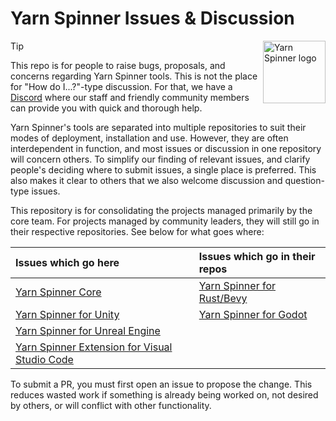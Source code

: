 # Yarn Spinner Issues & Discussion

<img src="https://downloads.yarnspinner.dev/get/YarnSpinnerLogo.png" alt="Yarn Spinner logo" width="100px;" align="right">

> [!TIP]
> This repo is for people to raise bugs, proposals, and concerns regarding Yarn Spinner tools. This is not the place for "How do I...?"-type discussion. For that, we have a [Discord](https://discord.com/invite/yarnspinner) where our staff and friendly community members can provide you with quick and thorough help.

Yarn Spinner's tools are separated into multiple repositories to suit their modes of deployment, installation and use. However, they are often interdependent in function, and most issues or discussion in one repository will concern others. To simplify our finding of relevant issues, and clarify people's deciding where to submit issues, a single place is preferred. This also makes it clear to others that we also welcome discussion and question-type issues.

This repository is for consolidating the projects managed primarily by the core team. For projects managed by community leaders, they will still go in their respective repositories. See below for what goes where:

| Issues which go here | Issues which go in their repos |
|:---|:---|
| [Yarn Spinner Core](https://github.com/YarnSpinnerTool/YarnSpinner) | [Yarn Spinner for Rust/Bevy](https://github.com/YarnSpinnerTool/YarnSpinner-Rust) |
| [Yarn Spinner for Unity](https://github.com/YarnSpinnerTool/YarnSpinner-Unity) | [Yarn Spinner for Godot](https://github.com/YarnSpinnerTool/YarnSpinner-Godot) |
| [Yarn Spinner for Unreal Engine](https://github.com/YarnSpinnerTool/YarnSpinner-Unreal) | |
| [Yarn Spinner Extension for Visual Studio Code](https://github.com/YarnSpinnerTool/VSCodeExtension) | |

To submit a PR, you must first open an issue to propose the change. This reduces wasted work if something is already being worked on, not desired by others, or will conflict with other functionality.
